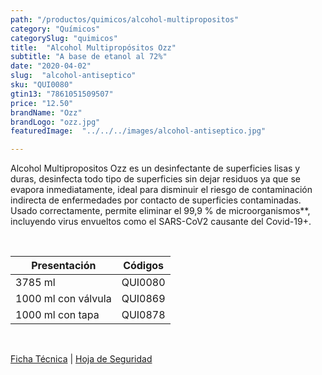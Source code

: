 ```yaml
---
path: "/productos/quimicos/alcohol-multipropositos"
category: "Químicos"
categorySlug: "quimicos"
title:  "Alcohol Multipropósitos Ozz"
subtitle: "A base de etanol al 72%"
date: "2020-04-02"
slug:  "alcohol-antiseptico"
sku: "QUI0080"
gtin13: "7861051509507"
price: "12.50"
brandName: "Ozz"
brandLogo: "ozz.jpg"
featuredImage:  "../../../images/alcohol-antiseptico.jpg"

---
```

Alcohol Multipropositos Ozz es un desinfectante de superficies lisas y duras, desinfecta todo tipo de superficies sin dejar residuos ya que se evapora inmediatamente, ideal para disminuir el riesgo de contaminación indirecta de enfermedades por contacto de superficies contaminadas. Usado correctamente, permite eliminar el 99,9 % de microorganismos**, incluyendo virus envueltos como el SARS-CoV2 causante del Covid-19+.

<br>
<table class="min-w-full md:min-w-0 divide-y-0 divide-gray-200">
          <thead class=" bg-white">
            <tr>
              <th scope="col" class="px-6 text-center text-xs font-semibold text-blue-500 uppercase tracking-wider">
                Presentación
              </th>
              <th scope="col" class="px-6 py-3 text-center text-xs font-semibold text-blue-500 uppercase tracking-wider">
                Códigos
              </th>
            </tr>
          </thead>
          <tbody>
            <tr class="bg-gray-500">
              <td class="px-6 py-4 whitespace-nowrap text-sm text-gray-700 text-center">
              3785 ml
              </td>
              <td class="px-6 py-4 whitespace-nowrap text-sm text-gray-700 text-center">
              QUI0080
              </td>
            </tr>
            <tr class="bg-gray-300">
              <td class="px-6 py-4 whitespace-nowrap text-sm text-gray-700 text-center">
              1000 ml con válvula
              </td>
              <td class="px-6 py-4 whitespace-nowrap text-sm text-gray-700 text-center">
              QUI0869
              </td>
            </tr>
            <tr class="bg-gray-500">
              <td class="px-6 py-4 whitespace-nowrap text-sm text-gray-700 text-center">
              1000 ml con tapa
              </td>
              <td class="px-6 py-4 whitespace-nowrap text-sm text-gray-700 text-center">
              QUI0878
              </td>
            </tr>
          </tbody>
        </table>
        <br>

 <a href="../../../files/FT-alcohol-multipropositos.pdf" target="_blank" rel="noopener">Ficha Técnica</a> |
 <a href="../../../files/MSDS-alcohol-multipropositos.pdf" target="_blank" rel="noopener">Hoja de Seguridad</a>
